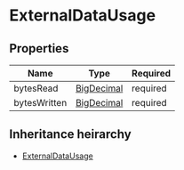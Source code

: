 

# ExternalDataUsage

## Properties

Name | Type | Required
-------- | -------- | --------
bytesRead | [BigDecimal](BigDecimal.md) | required
bytesWritten | [BigDecimal](BigDecimal.md) | required




## Inheritance heirarchy


* [ExternalDataUsage](ExternalDataUsage.md)
